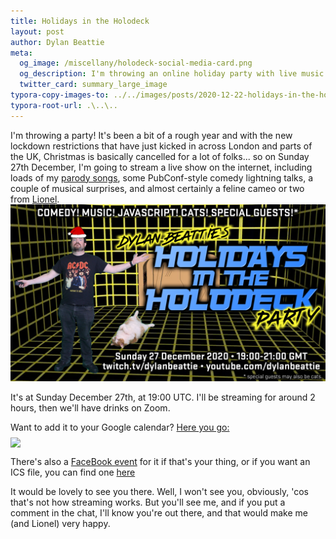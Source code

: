 ```yaml
---
title: Holidays in the Holodeck
layout: post
author: Dylan Beattie
meta:
  og_image: /miscellany/holodeck-social-media-card.png
  og_description: I'm throwing an online holiday party with live music and comedy, and you're all invited.
  twitter_card: summary_large_image
typora-copy-images-to: ../../images/posts/2020-12-22-holidays-in-the-holodeck/
typora-root-url: .\..\..
---
```

I'm throwing a party! It's been a bit of a rough year and with the new lockdown restrictions that have just kicked in across London
and parts of the UK, Christmas is basically cancelled for a lot of folks... so on Sunday 27th December, I'm going to stream a live show on the internet, including loads of my <a href="/music">parody songs</a>, some PubConf-style comedy lightning talks, a couple of musical surprises, and almost certainly a feline cameo or two from <a href="https://www.youtube.com/watch?v=TPS-eFmdepw">Lionel</a>. 
<a href="/holodeck"><img class="do-not-autolink" src="/images/posts/2020-12-22-holidays-in-the-holodeck/holodeck.png" /></a>
<p>It's at Sunday December 27th, at 19:00 UTC. I'll be streaming for around 2 hours, then we'll have drinks on Zoom.</p>
<p>Want to add it to your Google calendar? <a href="https://www.google.com/calendar/render?action=TEMPLATE&text=Dylan+Beattie%27s+Holidays+in+the+Holodeck&details=An+evening+of+comedy%2C+music%2C+nerd+jokes+and+silliness%2C+performed+live+by+Dylan+Beattie+and+streamed+live+on+the+internet.&location=https%3A%2F%2Ftwitch.tv%2Fdylanbeattie&dates=20201227T190000Z%2F20201227T210000Z"> Here you go:<img border="0" style="display: block; margin: 8px auto; padding: 0; width: auto; height: auto; border: 0;" src="https://www.google.com/calendar/images/ext/gc_button1_en-GB.gif"></a></p>
<p>There's also a <a href="https://fb.me/e/3LxT0f759">FaceBook event</a> for it if that's your thing, or if you want an ICS file, you can find one <a href="/miscellany/dylan-beattie-holidays-in-the-holodeck.ics">here</a></p>

It would be lovely to see you there. Well, I won't see you, obviously, 'cos that's not how streaming works. But you'll see me, and if you put a comment in the chat, I'll know you're out there, and that would make me (and Lionel) very happy.